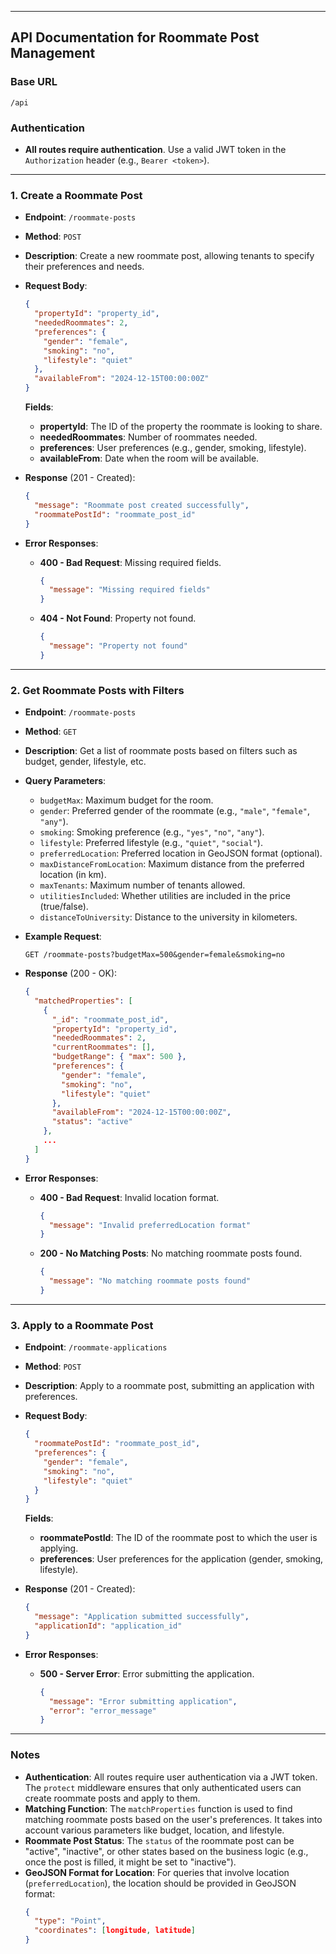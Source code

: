 

---

## **API Documentation for Roommate Post Management**

### Base URL
```
/api
```

### Authentication
- **All routes require authentication**. Use a valid JWT token in the `Authorization` header (e.g., `Bearer <token>`).

---

### 1. **Create a Roommate Post**
- **Endpoint**: `/roommate-posts`  
- **Method**: `POST`  
- **Description**: Create a new roommate post, allowing tenants to specify their preferences and needs.  
- **Request Body**:
  ```json
  {
    "propertyId": "property_id",
    "neededRoommates": 2,
    "preferences": {
      "gender": "female",
      "smoking": "no",
      "lifestyle": "quiet"
    },
    "availableFrom": "2024-12-15T00:00:00Z"
  }
  ```

  **Fields**:
  - **propertyId**: The ID of the property the roommate is looking to share.
  - **neededRoommates**: Number of roommates needed.
  - **preferences**: User preferences (e.g., gender, smoking, lifestyle).
  - **availableFrom**: Date when the room will be available.

- **Response** (201 - Created):
  ```json
  {
    "message": "Roommate post created successfully",
    "roommatePostId": "roommate_post_id"
  }
  ```

- **Error Responses**:
  - **400 - Bad Request**: Missing required fields.
    ```json
    {
      "message": "Missing required fields"
    }
    ```
  - **404 - Not Found**: Property not found.
    ```json
    {
      "message": "Property not found"
    }
    ```

---

### 2. **Get Roommate Posts with Filters**
- **Endpoint**: `/roommate-posts`  
- **Method**: `GET`  
- **Description**: Get a list of roommate posts based on filters such as budget, gender, lifestyle, etc.  
- **Query Parameters**:
  - `budgetMax`: Maximum budget for the room.
  - `gender`: Preferred gender of the roommate (e.g., `"male"`, `"female"`, `"any"`).
  - `smoking`: Smoking preference (e.g., `"yes"`, `"no"`, `"any"`).
  - `lifestyle`: Preferred lifestyle (e.g., `"quiet"`, `"social"`).
  - `preferredLocation`: Preferred location in GeoJSON format (optional).
  - `maxDistanceFromLocation`: Maximum distance from the preferred location (in km).
  - `maxTenants`: Maximum number of tenants allowed.
  - `utilitiesIncluded`: Whether utilities are included in the price (true/false).
  - `distanceToUniversity`: Distance to the university in kilometers.

- **Example Request**:
  ```
  GET /roommate-posts?budgetMax=500&gender=female&smoking=no
  ```

- **Response** (200 - OK):
  ```json
  {
    "matchedProperties": [
      {
        "_id": "roommate_post_id",
        "propertyId": "property_id",
        "neededRoommates": 2,
        "currentRoommates": [],
        "budgetRange": { "max": 500 },
        "preferences": {
          "gender": "female",
          "smoking": "no",
          "lifestyle": "quiet"
        },
        "availableFrom": "2024-12-15T00:00:00Z",
        "status": "active"
      },
      ...
    ]
  }
  ```

- **Error Responses**:
  - **400 - Bad Request**: Invalid location format.
    ```json
    {
      "message": "Invalid preferredLocation format"
    }
    ```
  - **200 - No Matching Posts**: No matching roommate posts found.
    ```json
    {
      "message": "No matching roommate posts found"
    }
    ```

---

### 3. **Apply to a Roommate Post**
- **Endpoint**: `/roommate-applications`  
- **Method**: `POST`  
- **Description**: Apply to a roommate post, submitting an application with preferences.  
- **Request Body**:
  ```json
  {
    "roommatePostId": "roommate_post_id",
    "preferences": {
      "gender": "female",
      "smoking": "no",
      "lifestyle": "quiet"
    }
  }
  ```

  **Fields**:
  - **roommatePostId**: The ID of the roommate post to which the user is applying.
  - **preferences**: User preferences for the application (gender, smoking, lifestyle).

- **Response** (201 - Created):
  ```json
  {
    "message": "Application submitted successfully",
    "applicationId": "application_id"
  }
  ```

- **Error Responses**:
  - **500 - Server Error**: Error submitting the application.
    ```json
    {
      "message": "Error submitting application",
      "error": "error_message"
    }
    ```

---

### Notes
- **Authentication**: All routes require user authentication via a JWT token. The `protect` middleware ensures that only authenticated users can create roommate posts and apply to them.
- **Matching Function**: The `matchProperties` function is used to find matching roommate posts based on the user's preferences. It takes into account various parameters like budget, location, and lifestyle.
- **Roommate Post Status**: The `status` of the roommate post can be "active", "inactive", or other states based on the business logic (e.g., once the post is filled, it might be set to "inactive").
- **GeoJSON Format for Location**: For queries that involve location (`preferredLocation`), the location should be provided in GeoJSON format:
  ```json
  {
    "type": "Point",
    "coordinates": [longitude, latitude]
  }
  ```